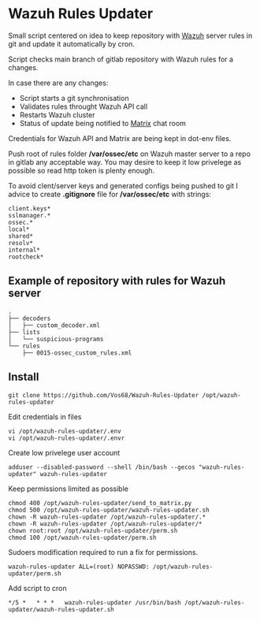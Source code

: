 # Wazuh Rules Updater
Small script centered on idea to keep repository with [Wazuh](https://wazuh.com/) server rules in git and update it automatically by cron.

Script checks main branch of gitlab repository with Wazuh rules for a changes. 

In case there are any changes:
- Script starts a git synchronisation 
- Validates rules throught Wazuh API call
- Restarts Wazuh cluster
- Status of update being notified to [Matrix](https://matrix.org/) chat room

Credentials for Wazuh API and Matrix are being kept in dot-env files.

Push root of rules folder <b>/var/ossec/etc</b> on Wazuh master server to a repo in gitlab any acceptable way.
You may desire to keep it low privelege as possible so read http token is plenty enough.
 
To avoid clent/server keys and generated configs being pushed to git I advice to create <b>.gitignore</b> file for <b>/var/ossec/etc</b> with strings:
```
client.keys*
sslmanager.*
ossec.*
local*
shared*
resolv*
internal*
rootcheck*
```
## Example of repository with rules for Wazuh server
```
.
├── decoders
│   ├── custom_decoder.xml
├── lists
│   └── suspicious-programs
└── rules
    ├── 0015-ossec_custom_rules.xml
```

## Install
```
git clone https://github.com/Vos68/Wazuh-Rules-Updater /opt/wazuh-rules-updater
```
Edit credentials in files
```
vi /opt/wazuh-rules-updater/.env
vi /opt/wazuh-rules-updater/.envr
```
Create low privelege user account
```
adduser --disabled-password --shell /bin/bash --gecos "wazuh-rules-updater" wazuh-rules-updater
```

Keep permissions limited as possible
```
chmod 400 /opt/wazuh-rules-updater/send_to_matrix.py
chmod 500 /opt/wazuh-rules-updater/wazuh-rules-updater.sh
chown -R wazuh-rules-updater /opt/wazuh-rules-updater/.*
chown -R wazuh-rules-updater /opt/wazuh-rules-updater/*
chown root:root /opt/wazuh-rules-updater/perm.sh
chmod 100 /opt/wazuh-rules-updater/perm.sh
```



Sudoers modification required to run a fix for permissions. 
```
wazuh-rules-updater ALL=(root) NOPASSWD: /opt/wazuh-rules-updater/perm.sh
```

Add script to cron 
```
*/5 *   * * *   wazuh-rules-updater /usr/bin/bash /opt/wazuh-rules-updater/wazuh-rules-updater.sh
```
